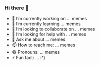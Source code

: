 ### Hi there 👋

- 🔭 I’m currently working on ... memes
- 🌱 I’m currently learning ... memes
- 👯 I’m looking to collaborate on ... memes
- 🤔 I’m looking for help with ... memes
- 💬 Ask me about ... memes
- 📫 How to reach me: ... memes
- 😄 Pronouns: ... memes
- ⚡ Fun fact: ... :^)

